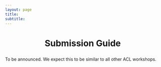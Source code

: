 ```yaml
---
layout: page
title: 
subtitle: 
---
```


<h1 style="text-align:center; margin-bottom:20pt; !important"> Submission Guide </h1>
To be announced. We expect this to be similar to all other ACL workshops.
<!---
Submission should be made on **OpenReview**.

Submissions should be anonymised papers up to 5 pages (appendices can be added to the main PDF); excluding references. Authors are encouraged to include a "Social Impacts Statement" that highlights "potential broader impact of their work, including its ethical aspects and future societal consequences". You must format your submission using the NeurIPS 2023 LaTeX style file or ICLR 2024 LaTeX style file. Reviews will be double-blind, with at least two reviewers assigned to each paper.

We welcome various types of papers including scientific papers, position papers, policy papers, and works in progress. Scientific papers must not have appeared at an archival venue before, however, non-scientific papers that have appeared in archival venues outside main machine learning venues are welcomed for submission.

All accepted papers will be available on the workshop website, but no formal workshop proceedings will be published.

<h3 style='margin-bottom: 10pt;'>Key Dates</h3>

| Event                      | Date                |
|----------------------------|---------------------|
| Submissions Open           | 02 August, 2023     |
| Submission Deadline        | October 3, 2023     |
| Acceptance Notification    | October 23, 2023    |
| Camera-Ready Deadline      | TBD                 |
| Workshop Date              | TBD                 |

All deadlines are specified in AoE (Anywhere on Earth).

<h3 style='margin-bottom: 10pt;'>FAQ</h3>

**Q:** Can we submit a paper that will also be submitted to ICLR 2024?  
**A:** Yes

**Q:** Can we submit a paper that was accepted at NeurIPS 2023?  
**A:** No. NeurIPS prohibits main conference publication from appearing concurrently at the workshops.
-->
